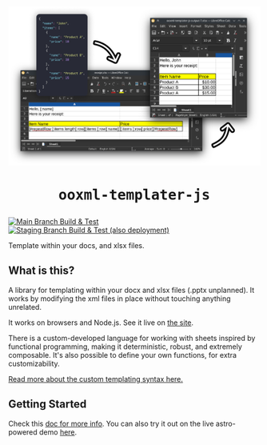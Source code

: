 <img src="./.github/ooxml-templater-js.png" />

<h1 align=center><pre>ooxml-templater-js</pre></h1>

[![Main Branch Build & Test](https://github.com/iyxan23/ooxml-templater-js/actions/workflows/build-and-test.yml/badge.svg)](https://github.com/iyxan23/ooxml-templater-js/actions/workflows/build-and-test.yml)
[![Staging Branch Build & Test (also deployment)](https://github.com/iyxan23/ooxml-templater-js/actions/workflows/deploy.yml/badge.svg?branch=staging)](https://github.com/iyxan23/ooxml-templater-js/actions/workflows/deploy.yml)

Template within your docs, and xlsx files.

## What is this?

A library for templating within your docx and xlsx files (.pptx unplanned). It
works by modifying the xml files in place without touching anything unrelated.

It works on browsers and Node.js. See it live on [the site](https://iyxan23.github.io/ooxml-templater-js).

There is a custom-developed language for working with sheets inspired by
functional programming, making it deterministic, robust, and extremely
composable. It's also possible to define your own functions, for extra
customizability.

[Read more about the custom templating syntax here.](./docs/template-syntax.md)

## Getting Started

Check this [doc for more info](docs/getting-started.md). You can also try it out
on the live astro-powered demo [here](https://iyxan23.github.io/ooxml-templater-js/).
